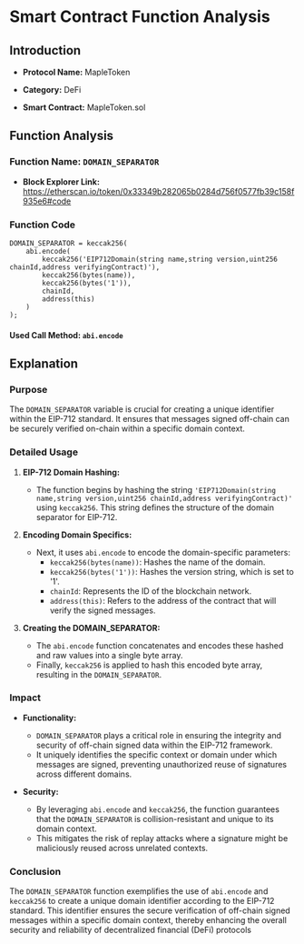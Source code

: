 # Smart Contract Function Analysis

## Introduction

- **Protocol Name:** MapleToken

- **Category:** DeFi
- **Smart Contract:** MapleToken.sol

## Function Analysis

### Function Name: `DOMAIN_SEPARATOR`

- **Block Explorer Link:** https://etherscan.io/token/0x33349b282065b0284d756f0577fb39c158f935e6#code
### Function Code

```solidity
DOMAIN_SEPARATOR = keccak256(
    abi.encode(
        keccak256('EIP712Domain(string name,string version,uint256 chainId,address verifyingContract)'),
        keccak256(bytes(name)),
        keccak256(bytes('1')),
        chainId,
        address(this)
    )
);
```
#### Used Call Method: `abi.encode`


## Explanation

### Purpose

The `DOMAIN_SEPARATOR` variable is crucial for creating a unique identifier within the EIP-712 standard. It ensures that messages signed off-chain can be securely verified on-chain within a specific domain context.

### Detailed Usage

1. **EIP-712 Domain Hashing:**
   - The function begins by hashing the string `'EIP712Domain(string name,string version,uint256 chainId,address verifyingContract)'` using `keccak256`. This string defines the structure of the domain separator for EIP-712.

2. **Encoding Domain Specifics:**
   - Next, it uses `abi.encode` to encode the domain-specific parameters:
     - `keccak256(bytes(name))`: Hashes the name of the domain.
     - `keccak256(bytes('1'))`: Hashes the version string, which is set to '1'.
     - `chainId`: Represents the ID of the blockchain network.
     - `address(this)`: Refers to the address of the contract that will verify the signed messages.

3. **Creating the DOMAIN_SEPARATOR:**
   - The `abi.encode` function concatenates and encodes these hashed and raw values into a single byte array.
   - Finally, `keccak256` is applied to hash this encoded byte array, resulting in the `DOMAIN_SEPARATOR`.

### Impact

- **Functionality:**
  - `DOMAIN_SEPARATOR` plays a critical role in ensuring the integrity and security of off-chain signed data within the EIP-712 framework.
  - It uniquely identifies the specific context or domain under which messages are signed, preventing unauthorized reuse of signatures across different domains.

- **Security:**
  - By leveraging `abi.encode` and `keccak256`, the function guarantees that the `DOMAIN_SEPARATOR` is collision-resistant and unique to its domain context.
  - This mitigates the risk of replay attacks where a signature might be maliciously reused across unrelated contexts.

### Conclusion

The `DOMAIN_SEPARATOR` function exemplifies the use of `abi.encode` and `keccak256` to create a unique domain identifier according to the EIP-712 standard. This identifier ensures the secure verification of off-chain signed messages within a specific domain context, thereby enhancing the overall security and reliability of decentralized financial (DeFi) protocols 